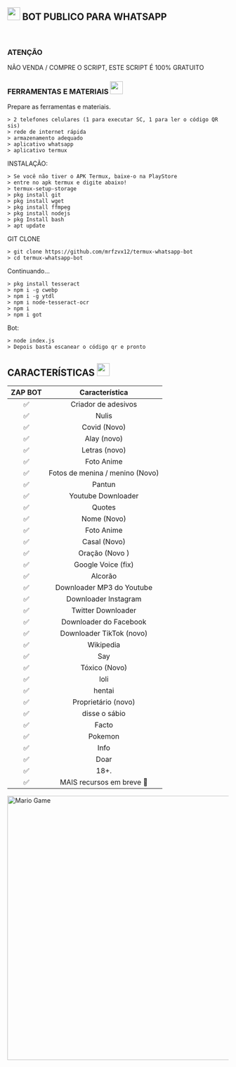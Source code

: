 ## <img src="https://github.com/TheDudeThatCode/TheDudeThatCode/blob/master/Assets/Hi.gif" width="29px"> BOT PUBLICO PARA WHATSAPP

<br>


 
</details>

### ATENÇÃO

NÃO VENDA / COMPRE O SCRIPT, ESTE SCRIPT É 100% GRATUITO
</div>

### FERRAMENTAS E MATERIAIS <img src="https://github.com/TheDudeThatCode/TheDudeThatCode/blob/master/Assets/Mario_Hello_Big.gif" width="29px">
Prepare as ferramentas e materiais.
```
> 2 telefones celulares (1 para executar SC, 1 para ler o código QR sis)
> rede de internet rápida
> armazenamento adequado
> aplicativo whatsapp
> aplicativo termux
```
INSTALAÇÃO:
```
> Se você não tiver o APK Termux, baixe-o na PlayStore
> entre no apk termux e digite abaixo!
> termux-setup-storage
> pkg install git
> pkg install wget
> pkg install ffmpeg
> pkg install nodejs
> pkg Install bash
> apt update
```
GIT CLONE
```
> git clone https://github.com/mrfzvx12/termux-whatsapp-bot
> cd termux-whatsapp-bot
```
Continuando...
```
> pkg install tesseract
> npm i -g cwebp
> npm i -g ytdl
> npm i node-tesseract-ocr
> npm i
> npm i got
```
Bot:
```
> node index.js
> Depois basta escanear o código qr e pronto
```

## CARACTERÍSTICAS  <img src="https://github.com/TheDudeThatCode/TheDudeThatCode/blob/master/Assets/Earth.gif" width="29px">

| ZAP BOT      |                   Característica        |
| :-----------: | :------------------------------: |
|       ✅       | Criador de adesivos                  |
|       ✅       | Nulis                            |
|       ✅       | Covid (Novo)                      |
|       ✅       | Alay (novo)                       |
|       ✅       | Letras (novo)                      |
|       ✅       | Foto Anime                       |
|       ✅       | Fotos de menina / menino (Novo)           |
|       ✅       | Pantun                           |
|       ✅       | Youtube Downloader               |
|       ✅       | Quotes                           |
|       ✅       | Nome (Novo)                       |
|       ✅       | Foto Anime                       |
|       ✅       | Casal (Novo)                   |
|       ✅       | Oração (Novo )                    |
|       ✅       | Google Voice (fix)               |
|       ✅       | Alcorão                            |
|       ✅       | Downloader MP3 do Youtube           |
|       ✅       | Downloader Instagram              |
|       ✅       | Twitter Downloader               |
|       ✅       | Downloader do Facebook              |
|       ✅       | Downloader TikTok (novo)         |
|       ✅       | Wikipedia                        |
|       ✅       | Say                              |
|       ✅       | Tóxico (Novo)                      |
|       ✅       | loli                             |
|       ✅       | hentai                           |
|       ✅       | Proprietário (novo)                      |
|       ✅       | disse o sábio                       |
|       ✅       | Facto                            |
|       ✅       | Pokemon                          |
|       ✅       | Info                             |
|       ✅       | Doar                           |
|       ✅       | 18+.                             |
|       ✅       | MAIS recursos em breve 🍂        |


<img src="https://github.com/TheDudeThatCode/TheDudeThatCode/blob/master/Assets/Mario_Gameplay.gif" alt="Mario Game" width="600" />


